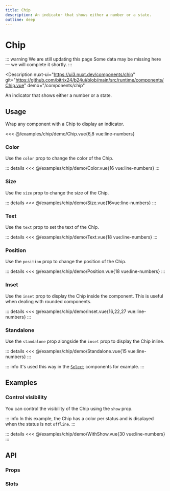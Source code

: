 ```yaml
---
title: Chip
description: An indicator that shows either a number or a state.
outline: deep
---
```

<script setup>
import ChipExample from '/examples/chip/Chip.vue';
import ColorExample from '/examples/chip/Color.vue';
import SizeExample from '/examples/chip/Size.vue';
import TextExample from '/examples/chip/Text.vue';
import PositionExample from '/examples/chip/Position.vue';
import InsetExample from '/examples/chip/Inset.vue';
import StandaloneExample from '/examples/chip/Standalone.vue';
import WithShowExample from '/examples/chip/WithShow.vue';
</script>
# Chip

::: warning We are still updating this page
Some data may be missing here — we will complete it shortly.
:::

<Description
  nuxt-ui="https://ui3.nuxt.dev/components/chip"
  git="https://github.com/bitrix24/b24ui/blob/main/src/runtime/components/Chip.vue"
  demo="/components/chip"
>
  An indicator that shows either a number or a state.
</Description>

## Usage

Wrap any component with a Chip to display an indicator.

<div class="lg:min-h-[160px]">
  <ClientOnly>
    <ChipExample />
  </ClientOnly>
</div>

<<< @/examples/chip/demo/Chip.vue{6,8 vue:line-numbers}

### Color

Use the `color` prop to change the color of the Chip.

<div class="lg:min-h-[275px]">
  <ClientOnly>
    <ColorExample />
  </ClientOnly>
</div>

::: details
<<< @/examples/chip/demo/Color.vue{16 vue:line-numbers}
:::

### Size

Use the `size` prop to change the size of the Chip.

<div class="lg:min-h-[275px]">
  <ClientOnly>
    <SizeExample />
  </ClientOnly>
</div>

::: details
<<< @/examples/chip/demo/Size.vue{16vue:line-numbers}
:::

### Text

Use the `text` prop to set the text of the Chip.

<div class="lg:min-h-[275px]">
  <ClientOnly>
    <TextExample />
  </ClientOnly>
</div>

::: details
<<< @/examples/chip/demo/Text.vue{18 vue:line-numbers}
:::

### Position

Use the `position` prop to change the position of the Chip.

<div class="lg:min-h-[275px]">
  <ClientOnly>
    <PositionExample />
  </ClientOnly>
</div>

::: details
<<< @/examples/chip/demo/Position.vue{18 vue:line-numbers}
:::

### Inset

Use the `inset` prop to display the Chip inside the component. This is useful when dealing with rounded components.

<div class="lg:min-h-[275px]">
  <ClientOnly>
    <InsetExample />
  </ClientOnly>
</div>

::: details
<<< @/examples/chip/demo/Inset.vue{16,22,27 vue:line-numbers}
:::

### Standalone

Use the `standalone` prop alongside the `inset` prop to display the Chip inline.

<div class="lg:min-h-[275px]">
  <ClientOnly>
    <StandaloneExample />
  </ClientOnly>
</div>

::: details
<<< @/examples/chip/demo/Standalone.vue{15 vue:line-numbers}
:::

::: info
It's used this way in the [`Select`](/components/select) components for example.
:::

## Examples

### Control visibility

You can control the visibility of the Chip using the `show` prop.

::: info
In this example, the Chip has a color per status and is displayed when the status is not `offline`.
:::

<div class="lg:min-h-[160px]">
  <ClientOnly>
    <WithShowExample />
  </ClientOnly>
</div>

::: details
<<< @/examples/chip/demo/WithShow.vue{30 vue:line-numbers}
:::

## API

### Props

<ComponentProps component="Chip" />

### Slots

<ComponentSlots component="Chip" />
